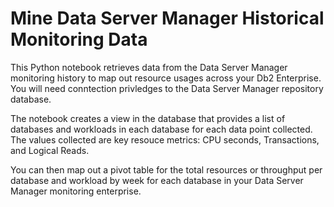 # Mine Data Server Manager Historical Monitoring Data
This Python notebook retrieves data from the Data Server Manager monitoring history to map out resource usages across your Db2 Enterprise. You will need conntection privledges to the Data Server Manager repository database.

The notebook creates a view in the database that provides a list of databases and workloads in each database for each data point collected. The values collected are key resouce metrics: CPU seconds, Transactions, and Logical Reads. 

You can then map out a pivot table for the total resources or throughput per database and workload by week for each database in your Data Server Manager monitoring enterprise. 

